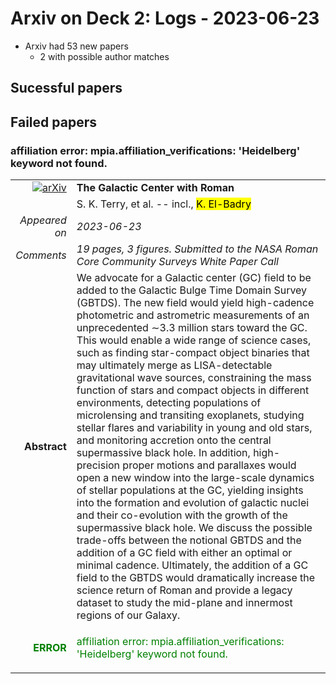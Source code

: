 # Arxiv on Deck 2: Logs - 2023-06-23

* Arxiv had 53 new papers
    * 2 with possible author matches

## Sucessful papers

## Failed papers

### affiliation error: mpia.affiliation_verifications: 'Heidelberg' keyword not found. 


|||
|---:|:---|
| [![arXiv](https://img.shields.io/badge/arXiv-arXiv:2306.12485-b31b1b.svg)](https://arxiv.org/abs/arXiv:2306.12485) | **The Galactic Center with Roman**  |
|| S. K. Terry, et al. -- incl., <mark>K. El-Badry</mark> |
|*Appeared on*| *2023-06-23*|
|*Comments*| *19 pages, 3 figures. Submitted to the NASA Roman Core Community Surveys White Paper Call*|
|**Abstract**| We advocate for a Galactic center (GC) field to be added to the Galactic Bulge Time Domain Survey (GBTDS). The new field would yield high-cadence photometric and astrometric measurements of an unprecedented ${\sim}$3.3 million stars toward the GC. This would enable a wide range of science cases, such as finding star-compact object binaries that may ultimately merge as LISA-detectable gravitational wave sources, constraining the mass function of stars and compact objects in different environments, detecting populations of microlensing and transiting exoplanets, studying stellar flares and variability in young and old stars, and monitoring accretion onto the central supermassive black hole. In addition, high-precision proper motions and parallaxes would open a new window into the large-scale dynamics of stellar populations at the GC, yielding insights into the formation and evolution of galactic nuclei and their co-evolution with the growth of the supermassive black hole. We discuss the possible trade-offs between the notional GBTDS and the addition of a GC field with either an optimal or minimal cadence. Ultimately, the addition of a GC field to the GBTDS would dramatically increase the science return of Roman and provide a legacy dataset to study the mid-plane and innermost regions of our Galaxy. |
|<p style="color:green"> **ERROR** </p>| <p style="color:green">affiliation error: mpia.affiliation_verifications: 'Heidelberg' keyword not found.</p> |

